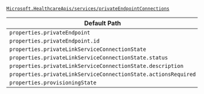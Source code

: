 [`Microsoft.HealthcareApis/services/privateEndpointConnections`](https://docs.microsoft.com/en-us/azure/templates/microsoft.healthcareapis/services/privateendpointconnections)

| Default Path | Alias |
|---|---|
| `properties.privateEndpoint` | `Microsoft.HealthcareApis/services/privateEndpointConnections/privateEndpoint` |
| `properties.privateEndpoint.id` | `Microsoft.HealthcareApis/services/privateEndpointConnections/privateEndpoint.id` |
| `properties.privateLinkServiceConnectionState` | `Microsoft.HealthcareApis/services/privateEndpointConnections/privateLinkServiceConnectionState` |
| `properties.privateLinkServiceConnectionState.status` | `Microsoft.HealthcareApis/services/privateEndpointConnections/privateLinkServiceConnectionState.status` |
| `properties.privateLinkServiceConnectionState.description` | `Microsoft.HealthcareApis/services/privateEndpointConnections/privateLinkServiceConnectionState.description` |
| `properties.privateLinkServiceConnectionState.actionsRequired` | `Microsoft.HealthcareApis/services/privateEndpointConnections/privateLinkServiceConnectionState.actionsRequired` |
| `properties.provisioningState` | `Microsoft.HealthcareApis/services/privateEndpointConnections/provisioningState` |

